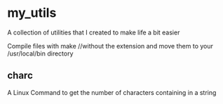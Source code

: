 # my_utils
A collection of utilities that I created to make life a bit easier

Compile files with
  make <filename> //without the extension
and move them to your  /usr/local/bin  directory

## charc
A Linux Command to get the number of characters containing in a string

